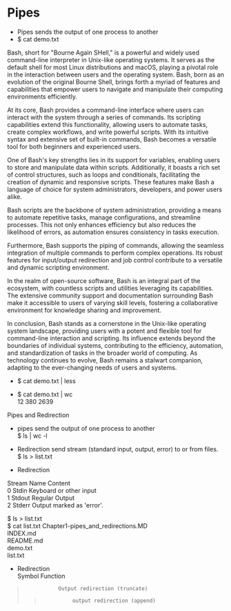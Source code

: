 # Pipes

* Pipes sends the output of one process to another
* $ cat demo.txt

Bash, short for "Bourne Again SHell," is a powerful and widely used command-line interpreter in Unix-like operating systems. It serves as the default shell for most Linux distributions and macOS, playing a pivotal role in the interaction between users and the operating system. Bash, born as an evolution of the original Bourne Shell, brings forth a myriad of features and capabilities that empower users to navigate and manipulate their computing environments efficiently.

At its core, Bash provides a command-line interface where users can interact with the system through a series of commands. Its scripting capabilities extend this functionality, allowing users to automate tasks, create complex workflows, and write powerful scripts. With its intuitive syntax and extensive set of built-in commands, Bash becomes a versatile tool for both beginners and experienced users.

One of Bash's key strengths lies in its support for variables, enabling users to store and manipulate data within scripts. Additionally, it boasts a rich set of control structures, such as loops and conditionals, facilitating the creation of dynamic and responsive scripts. These features make Bash a language of choice for system administrators, developers, and power users alike.

Bash scripts are the backbone of system administration, providing a means to automate repetitive tasks, manage configurations, and streamline processes. This not only enhances efficiency but also reduces the likelihood of errors, as automation ensures consistency in tasks execution.

Furthermore, Bash supports the piping of commands, allowing the seamless integration of multiple commands to perform complex operations. Its robust features for input/output redirection and job control contribute to a versatile and dynamic scripting environment.

In the realm of open-source software, Bash is an integral part of the ecosystem, with countless scripts and utilities leveraging its capabilities. The extensive community support and documentation surrounding Bash make it accessible to users of varying skill levels, fostering a collaborative environment for knowledge sharing and improvement.

In conclusion, Bash stands as a cornerstone in the Unix-like operating system landscape, providing users with a potent and flexible tool for command-line interaction and scripting. Its influence extends beyond the boundaries of individual systems, contributing to the efficiency, automation, and standardization of tasks in the broader world of computing. As technology continues to evolve, Bash remains a stalwart companion, adapting to the ever-changing needs of users and systems.

* $ cat demo.txt | less

* $ cat demo.txt | wc  
   12     380    2639

Pipes and Redirection

* pipes send the output of one process to another  
 $ ls | wc -l

* Redirection send stream (standard input, output, error) to or from files.  
 $ ls > list.txt  

* Redirection

Stream                     Name           Content  
0                        Stdin             Keyboard or other input  
1                        Stdout            Regular Output  
2                        Stderr            Output marked as 'error'.  

$ ls > list.txt  
$ cat list.txt
Chapter1-pipes_and_redirections.MD  
INDEX.md  
README.md  
demo.txt  
list.txt  

* Redirection  
 Symbol           Function

 >                Output redirection (truncate)  
 >>               output redirection (append)  
 